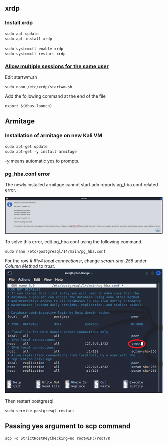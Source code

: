 ## xrdp 

### Install xrdp
```
sudo apt update
sudo apt install xrdp

sudo systemctl enable xrdp
sudo systemctl restart xrdp
```

### [Allow multiple sessions for the same user](https://c-nergy.be/blog/?p=16698)

Edit startwm.sh
```
sudo nano /etc/xrdp/startwm.sh
```
Add the following command at the end of the file
```
export $(dbus-launch)
```


## Armitage

### Installation of armitage on new Kali VM

```
sudo apt-get update
sudo apt-get -y install armitage  
```
*-y* means automatic yes to prompts.


### pg_hba.conf error
The newly installed armitage cannot start adn reports pg_hba.conf related error.

<img src="imgs/armitage-pg_hba-error.png">

To solve this error, edit pg_hba.conf using the following command. 
```
sudo nano /etc/postgresql/14/main/pg_hba.conf
```
For the row *# IPv4 local connections:*, change *scram-sha-256* under *Column Method* to *trust*.
<img src="imgs/pg_hba.PNG">

Then restart postgresql.
```
sudo service postgresql restart
```

## Passing yes argument to scp command
```
scp -o StrictHostKeyChecking=no root@IP:/root/K 
```

